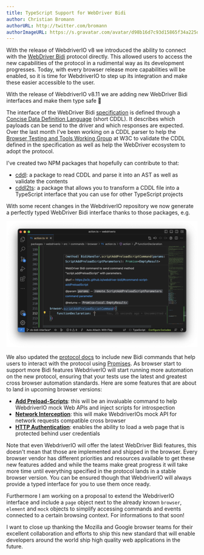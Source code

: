 ```yaml
---
title: TypeScript Support for WebDriver Bidi
author: Christian Bromann
authorURL: http://twitter.com/bromann
authorImageURL: https://s.gravatar.com/avatar/d98b16d7c93d15865f34a225dd4b1254?s=80
---
```


With the release of WebdriverIO v8 we introduced the ability to connect with the [WebDriver Bidi](https://w3c.github.io/webdriver-bidi/) protocol directly. This allowed users to access the new capabilities of the protocol in a rudimental way as its development progresses. Today, with every browser release more capabilities will be enabled, so it is time for WebdriverIO to step up its integration and make these easier accessible to the user.

With the release of WebdriverIO v8.11 we are adding new WebDriver Bidi interfaces and make them type safe 🎉

The interface of the WebDriver Bidi [specification](https://w3c.github.io/webdriver-bidi/) is defined through a [Concise Data Definition Language](https://www.rfc-editor.org/rfc/rfc8610.html) (short CDDL). It describes which payloads can be send to the driver and which responses are expected. Over the last month I've been working on a CDDL parser to help the [Browser Testing and Tools Working Group](https://www.w3.org/groups/wg/browser-tools-testing) at W3C to validate the CDDL defined in the specification as well as help the WebDriver ecosystem to adopt the protocol.

I've created two NPM packages that hopefully can contribute to that:

- [cddl](https://www.npmjs.com/package/cddl): a package to read CDDL and parse it into an AST as well as validate the contents
- [cddl2ts](https://www.npmjs.com/package/cddl2ts): a package that allows you to transform a CDDL file into a TypeScript interface that you can use for other TypeScript projects

With some recent changes in the WebdriverIO repository we now generate a perfectly typed WebDriver Bidi interface thanks to those packages, e.g.

![WebDriver Bidi TypeScript Support](assets/bidi.png)

We also updated the [protocol docs](/api/webdriverBidi) to include new Bidi commands that help users to interact with the protocol using [Promises](https://developer.mozilla.org/en-US/docs/Web/JavaScript/Reference/Global_Objects/Promise). As browser start to support more Bidi features WebdriverIO will start running more automation on the new protocol, ensuring that your tests use the latest and greatest cross browser automation standards. Here are some features that are about to land in upcoming browser versions:

- [__Add Preload-Scripts__](https://w3c.github.io/webdriver-bidi/#command-script-addPreloadScript): this will be an invaluable command to help WebdriverIO mock Web APIs and inject scripts for introspection
- [__Network Interception__](https://github.com/w3c/webdriver-bidi/pull/429): this will make WebdriverIOs mock API for network requests compatible cross browser
- [__HTTP Authentication__](https://github.com/w3c/webdriver-bidi/issues/66): enables the ability to load a web page that is protected behind user credentials

Note that even WebdriverIO will offer the latest WebDriver Bidi features, this doesn't mean that those are implemented and shipped in the browser. Every browser vendor has different priorities and resources available to get these new features added and while the teams make great progress it will take more time until everything specified in the protocol lands in a stable browser version. You can be ensured though that WebdriverIO will always provide a typed interface for you to use them once ready.

Furthermore I am working on a proposal to extend the WebdriverIO interface and include a `page` object next to the already known `browser`, `element` and `mock` objects to simplify accessing commands and events connected to a certain browsing context. For informations to that soon!

I want to close up thanking the Mozilla and Google browser teams for their excellent collaboration and efforts to ship this new standard that will enable developers around the world ship high quality web applications in the future.
